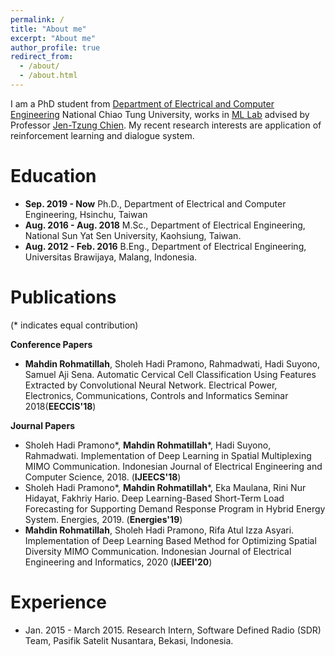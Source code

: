 ```yaml
---
permalink: /
title: "About me"
excerpt: "About me"
author_profile: true
redirect_from: 
  - /about/
  - /about.html
---
```


I am a PhD student from [Department of Electrical and Computer Engineering](https://www.ece.nctu.edu.tw/eng/latestevent/index.aspx?Parser=9,11,98,90) National Chiao Tung University, works in [ML Lab](http://http://chien.cm.nctu.edu.tw/home/professor-page-//) advised by Professor [Jen-Tzung Chien](https://www.dece.nctu.edu.tw/en/faculty/prof/Jen-Tzung-Chien-72576208). My recent research interests are application of reinforcement learning and dialogue system.

Education
======
- **Sep. 2019 - Now**  Ph.D., Department of Electrical and Computer Engineering, Hsinchu, Taiwan 
- **Aug. 2016 - Aug. 2018**  M.Sc., Department of Electrical Engineering, National Sun Yat Sen University, Kaohsiung, Taiwan.
- **Aug. 2012 - Feb. 2016** B.Eng., Department of Electrical Engineering, Universitas Brawijaya, Malang, Indonesia.

Publications
======
(\* indicates equal contribution)

**Conference Papers**

- **Mahdin Rohmatillah**, Sholeh Hadi Pramono, Rahmadwati, Hadi Suyono, Samuel Aji Sena. Automatic Cervical Cell Classification Using Features Extracted by Convolutional Neural Network. Electrical Power, Electronics, Communications, Controls and Informatics Seminar 2018(**EECCIS'18**)

**Journal Papers**

- Sholeh Hadi Pramono*, **Mahdin Rohmatillah**\*, Hadi Suyono, Rahmadwati. Implementation of Deep Learning in Spatial Multiplexing MIMO Communication. Indonesian Journal of Electrical Engineering and Computer Science, 2018. (**IJEECS'18**)
- Sholeh Hadi Pramono*, **Mahdin Rohmatillah**\*, Eka Maulana, Rini Nur Hidayat, Fakhriy Hario. Deep Learning-Based Short-Term Load Forecasting for Supporting Demand Response Program in Hybrid Energy System. Energies, 2019. (**Energies'19**)
- **Mahdin Rohmatillah**, Sholeh Hadi Pramono, Rifa Atul Izza Asyari. Implementation of Deep Learning Based Method for Optimizing Spatial Diversity MIMO Communication. Indonesian Journal of Electrical Engineering and Informatics, 2020 (**IJEEI'20**)



Experience
======
-  Jan. 2015 - March 2015. Research Intern, Software Defined Radio (SDR) Team, Pasifik Satelit Nusantara, Bekasi, Indonesia.
